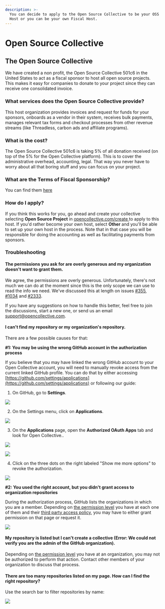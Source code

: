 ```yaml
---
description: >-
  You can decide to apply to the Open Source Collective to be your OSS Fiscal
  Host or you can be your own Fiscal Host.
---
```


# Open Source Collective

## The Open Source Collective

We have created a non profit, the Open Source Collective 501c6 in the United States to act as a fiscal sponsor to host all open source projects. This makes it easy for companies to donate to your project since they can receive one consolidated invoice.

### What services does the Open Source Collective provide?

This host organization provides invoices and request for funds for your sponsors, onboards as a vendor in their system, receives bulk payments, manages relevant tax forms and checkout processes from other revenue streams \(like Threadless, carbon ads and affiliate programs\).

### What is the cost?

The Open Source Collective 501c6 is taking 5% of all donation received \(on top of the 5% for the Open Collective platform\). This is to cover the administrative overhead, accounting, legal. That way you never have to worry about all that boring stuff and you can focus on your project.

### What are the Terms of Fiscal Sponsorship?

You can find them [here](https://docs.google.com/document/u/1/d/1HRYVADHN1-4B6wGCxIA6dx28jHtcAVIvt95hkjEZVQE/pub)

### How do I apply?

If you think this works for you, go ahead and create your collective selecting **Open Source Project** in [opencollective.com/create ](https://opencollective.com/create)to apply to this host. If you'd rather become your own host, select **Other** and you'll be able to set up your own host in the process. Note that in that case you will be responsible for doing the accounting as well as facilitating payments from sponsors.

### **Troubleshooting**

#### The permissions you ask for are overly generous and my organization doesn't want to grant them.

We agree, the permissions are overly generous. Unfortunately, there's not much we can do at the moment since this is the only scope we can use to read the info we need. We've discussed this at length on issues [\#355](https://github.com/opencollective/opencollective/issues/355), [\#1034](https://github.com/opencollective/opencollective/issues/1034) and [\#2333](https://github.com/opencollective/opencollective/issues/2333).

If you have any suggestions on how to handle this better, feel free to join the discussions, start a new one, or send us an email [support@opencollective.com](mailto:support@opencollective.com).

#### I can't find my repository or my organization's repository.

There are a few possible causes for that:

**\#1: You may be using the wrong GitHub account in the authorization process**

If you believe that you may have linked the wrong GitHub account to your Open Collective account, you will need to manually revoke access from the current linked GitHub profile. You can do that by either accessing [https://github.com/settings/applications](https://github.com/settings/applications) or following our guide:

1. On GitHub, go to **Settings**. 

![](../.gitbook/assets/fiscal-host_open-source-collective_github-dropdown-menu_2019-10-28.png)

2. On the Settings menu, click on **Applications**.

![](../.gitbook/assets/fiscal-host_open-source-collective_github-settings-interface_2019-10-28.png)

3. On the **Applications** page, open the **Authorized OAuth Apps** tab and look for Open Collective..

![](../.gitbook/assets/fiscal-host_open-source-collective_github-app-list_2019-10-28%20%281%29.png)

![](../.gitbook/assets/fiscal-host_open-source-collective_github-list-oauth-apps_2019-10-28.png)

4. Click on the three dots on the right labeled "Show me more options" to revoke the authorization.  


![](../.gitbook/assets/fiscal-host_open-source-collective_github-list-oauth-revoke_2019-10-28.png)

**\#2: You used the right account, but you didn't grant access to organization repositories**

During the authorization process, GitHub lists the organizations in which you are a member. Depending on [the permission level](https://help.github.com/en/github/setting-up-and-managing-organizations-and-teams/permission-levels-for-an-organization) you have at each one of them and their [third party access policy](https://help.github.com/en/github/setting-up-and-managing-organizations-and-teams/enabling-oauth-app-access-restrictions-for-your-organization), you may have to either grant permission on that page or request it.

![](../.gitbook/assets/fiscal-host_open-source-collective-github-authorize-open-collective_2019-10-28.png)

#### My repository is listed but I can't create a collective \(Error: We could not verify you are the admin of the GitHub organization\).

Depending on [the permission level](https://help.github.com/en/github/setting-up-and-managing-organizations-and-teams/permission-levels-for-an-organization) you have at an organization, you may not be authorized to perform that action. Contact other members of your organization to discuss that process.

#### There are too many repositories listed on my page. How can I find the right repository?

Use the search bar to filter repositories by name:

![](../.gitbook/assets/fiscal-hosts_open-source-collective_search-bar-pick-a-repo_2019-10-28.gif)

